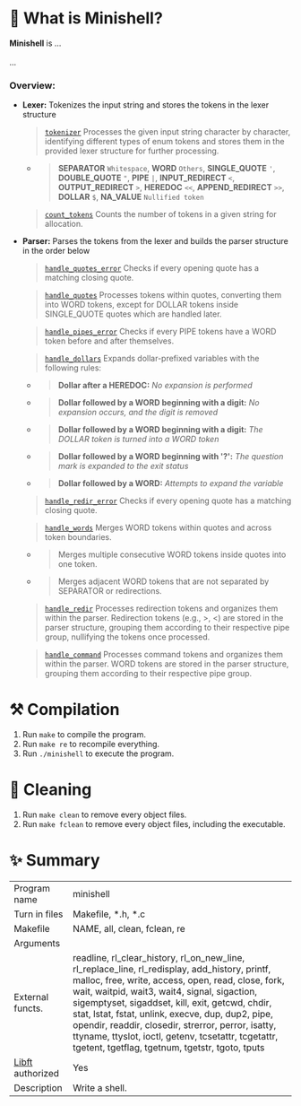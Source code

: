 # 🦊 What is Minishell?

**Minishell** is ... <br><br>
...

### Overview:
- **Lexer:** Tokenizes the input string and stores the tokens in the lexer structure
  > [`tokenizer`](https://github.com/flmarsou/minishell/blob/main/src/parser/tokenizer.c) Processes the given input string character by character, identifying different types of enum tokens and stores them in the provided lexer structure for further processing.
  - > **SEPARATOR** `Whitespace`, **WORD** `Others`, **SINGLE_QUOTE** `'`, **DOUBLE_QUOTE** `"`, **PIPE** `|`, **INPUT_REDIRECT** `<`, **OUTPUT_REDIRECT** `>`, **HEREDOC** `<<`, **APPEND_REDIRECT** `>>`, **DOLLAR** `$`, **NA_VALUE** `Nullified token`

  > [`count_tokens`](https://github.com/flmarsou/minishell/blob/main/src/parser/count_tokens.c) Counts the number of tokens in a given string for allocation.


- **Parser:** Parses the tokens from the lexer and builds the parser structure in the order below
  > [`handle_quotes_error`](https://github.com/flmarsou/minishell/blob/main/src/parser/handle_quotes_error.c) Checks if every opening quote has a matching closing quote.

  > [`handle_quotes`](https://github.com/flmarsou/minishell/blob/main/src/parser/handle_quotes.c) Processes tokens within quotes, converting them into WORD tokens, except for DOLLAR tokens inside SINGLE_QUOTE quotes which are handled later.

  > [`handle_pipes_error`](https://github.com/flmarsou/minishell/blob/main/src/parser/handle_pipes_error.c) Checks if every PIPE tokens have a WORD token before and after themselves.

  > [`handle_dollars`](https://github.com/flmarsou/minishell/blob/main/src/parser/handle_dollars.c) Expands dollar-prefixed variables with the following rules:
  - > **Dollar after a HEREDOC:** *No expansion is performed*
  - > **Dollar followed by a WORD beginning with a digit:** *No expansion occurs, and the digit is removed*
  - > **Dollar followed by a WORD beginning with a digit:** *The DOLLAR token is turned into a WORD token*
  - > **Dollar followed by a WORD beginning with '?':** *The question mark is expanded to the exit status*
  - > **Dollar followed by a WORD:** *Attempts to expand the variable*

  > [`handle_redir_error`](https://github.com/flmarsou/minishell/blob/main/src/parser/handle_quotes_error.c) Checks if every opening quote has a matching closing quote.

  > [`handle_words`](https://github.com/flmarsou/minishell/blob/main/src/parser/handle_words.c) Merges WORD tokens within quotes and across token boundaries.
  - > Merges multiple consecutive WORD tokens inside quotes into one token.
  - > Merges adjacent WORD tokens that are not separated by SEPARATOR or redirections.

  > [`handle_redir`](https://github.com/flmarsou/minishell/blob/main/src/parser/handle_redir.c) Processes redirection tokens and organizes them within the parser. Redirection tokens (e.g., >, <) are stored in the parser structure, grouping them according to their respective pipe group, nullifying the tokens once processed.

  > [`handle_command`](https://github.com/flmarsou/minishell/blob/main/src/parser/handle_command.c) Processes command tokens and organizes them within the parser. WORD tokens are stored in the parser structure, grouping them according to their respective pipe group.

# ⚒️ Compilation

1. Run `make` to compile the program.
2. Run `make re` to recompile everything.
3. Run `./minishell` to execute the program.

# 🧼 Cleaning

1. Run `make clean` to remove every object files.
2. Run `make fclean` to remove every object files, including the executable.

# ✨ Summary

|                                                       |                              |
| ----------------------------------------------------- | ---------------------------- |
| Program name                                          | minishell                    |
| Turn in files                                         | Makefile, *.h, *.c           |
| Makefile                                              | NAME, all, clean, fclean, re |
| Arguments                                             |                              |
| External functs.                                      | readline, rl_clear_history, rl_on_new_line, rl_replace_line, rl_redisplay, add_history, printf, malloc, free, write, access, open, read, close, fork, wait, waitpid, wait3, wait4, signal, sigaction, sigemptyset, sigaddset, kill, exit, getcwd, chdir, stat, lstat, fstat, unlink, execve, dup, dup2, pipe, opendir, readdir, closedir, strerror, perror, isatty, ttyname, ttyslot, ioctl, getenv, tcsetattr, tcgetattr, tgetent, tgetflag, tgetnum, tgetstr, tgoto, tputs |
| [Libft](https://github.com/flmarsou/libft) authorized | Yes |
| Description                                           | Write a shell.               |
